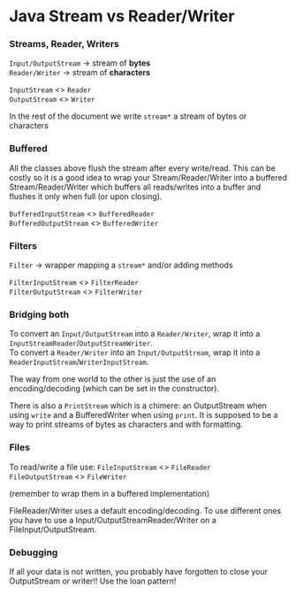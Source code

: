 # Java Stream vs Reader/Writer

### Streams, Reader, Writers

`Input/OutputStream` -> stream of __bytes__  
`Reader/Writer` -> stream of __characters__

`InputStream` <> `Reader`  
`OutputStream` <> `Writer`

In the rest of the document we write `stream*` a stream of bytes or characters

### Buffered

All the classes above flush the stream after every write/read. This can be costly so it is a good idea to wrap your
Stream/Reader/Writer into a buffered Stream/Reader/Writer which buffers all reads/writes into a buffer and flushes it only when full (or upon closing).

`BufferedInputStream` <> `BufferedReader`  
`BufferedOutputStream` <> `BufferedWriter`

### Filters

`Filter` -> wrapper mapping a `stream*` and/or adding methods

`FilterInputStream` <> `FilterReader`  
`FilterOutputStream` <> `FilterWriter`

### Bridging both

To convert an `Input/OutputStream` into a `Reader/Writer`, wrap it into a `InputStreamReader`/`OutputStreamWriter`.  
To convert a `Reader/Writer` into an `Input/OutputStream`, wrap it into a `ReaderInputStream`/`WriterInputStream`.

The way from one world to the other is just the use of an encoding/decoding (which can be set in the constructor).

There is also a `PrintStream` which is a chimere: an OutputStream when using `write` and a BufferedWriter when using `print`.
It is supposed to be a way to print streams of bytes as characters and with formatting.

### Files

To read/write a file use:
`FileInputStream` <> `FileReader`  
`FileOutputStream` <> `FileWriter`

(remember to wrap them in a buffered implementation)

FileReader/Writer uses a default encoding/decoding. To use different ones you have to use a Input/OutputStreamReader/Writer on a FileInput/OutputStream.

### Debugging

If all your data is not written, you probably have forgotten to close your OutputStream or writer!! Use the loan pattern!